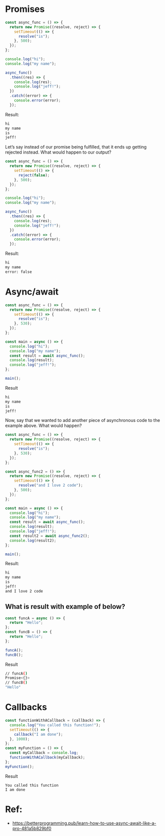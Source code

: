 # Promises

```javascript
const async_func = () => {
  return new Promise((resolve, reject) => {
    setTimeout(() => {
      resolve("is");
    }, 500);
  });
};

console.log("hi");
console.log("my name");

async_func()
  .then((res) => {
    console.log(res);
    console.log("jeff!");
  })
  .catch((error) => {
    console.error(error);
  });
```

Result:

```sh
hi
my name
is
jeff!
```

Let’s say instead of our promise being fulfilled, that it ends up getting rejected instead. What would happen to our output?

```javascript
const async_func = () => {
  return new Promise((resolve, reject) => {
    setTimeout(() => {
      reject(false);
    }, 500);
  });
};

console.log("hi");
console.log("my name");

async_func()
  .then((res) => {
    console.log(res);
    console.log("jeff!");
  })
  .catch((error) => {
    console.error(error);
  });
```

Result:

```sh
hi
my name
error: false
```

# Async/await

```javascript
const async_func = () => {
  return new Promise((resolve, reject) => {
    setTimeout(() => {
      resolve("is");
    }, 530);
  });
};

const main = async () => {
  console.log("hi");
  console.log("my name");
  const result = await async_func();
  console.log(result);
  console.log("jeff!");
};

main();
```

Result

```sh
hi
my name
is
jeff!
```

Now, say that we wanted to add another piece of asynchronous code to the example above. What would happen?

```javascript
const async_func = () => {
  return new Promise((resolve, reject) => {
    setTimeout(() => {
      resolve("is");
    }, 530);
  });
};

const async_func2 = () => {
  return new Promise((resolve, reject) => {
    setTimeout(() => {
      resolve("and I love 2 code");
    }, 500);
  });
};

const main = async () => {
  console.log("hi");
  console.log("my name");
  const result = await async_func();
  console.log(result);
  console.log("jeff!");
  const result2 = await async_func2();
  console.log(result2);
};

main();
```

Result:

```sh
hi
my name
is
jeff!
and I love 2 code
```

## What is result with example of below?

```javascript
const funcA = async () => {
  return "Hello";
};
const funcB = () => {
  return "Hello";
};

funcA();
funcB();
```
Result
```sh
// funcA()
Promise<{}>
// funcB()
"Hello"
```

# Callbacks

```javascript
const functionWithACallback = (callback) => {
  console.log("You called this function!");
  setTimeout(() => {
    callback("I am done");
  }, 1000);
};
const myFunction = () => {
  const myCallback = console.log;
  functionWithACallback(myCallback);
};
myFunction();
```
Result
```text
You called this function
I am done
```

# Ref:

- https://betterprogramming.pub/learn-how-to-use-async-await-like-a-pro-481a5b829bf0
